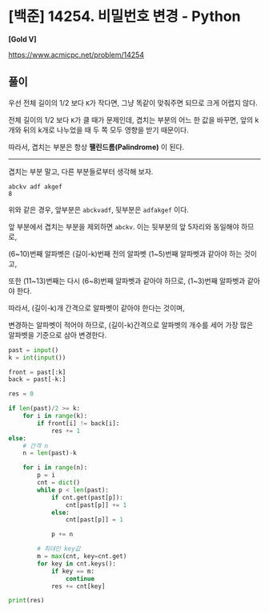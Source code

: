 # [백준] 14254. 비밀번호 변경 - Python

**[Gold V]**



https://www.acmicpc.net/problem/14254



## 풀이

우선 전체 길이의 1/2 보다 `K`가 작다면, 그냥 똑같이 맞춰주면 되므로 크게 어렵지 않다.

전체 길이의 1/2 보다 `K`가 클 때가 문제인데, 겹치는 부분의 어느 한 값을 바꾸면, 앞의 k개와 뒤의 k개로 나누었을 때 두 쪽 모두 영향을 받기 때문이다.

따라서, 겹치는 부분은 항상 **팰린드롬(Palindrome)** 이 된다.

---

겹치는 부분 말고, 다른 부분들로부터 생각해 보자.

```
abckv adf akgef
8
```

위와 같은 경우, 앞부분은 `abckvadf`, 뒷부분은 `adfakgef` 이다.

앞 부분에서 겹치는 부분을 제외하면 `abckv`. 이는 뒷부분의 앞 5자리와 동일해야 하므로, 

(6~10)번째 알파벳은 (길이-k)번째 전의 알파벳 (1~5)번째 알파벳과 같아야 하는 것이고,

또한 (11~13)번째는 다시 (6~8)번째 알파벳과 같아야 하므로, (1~3)번째 알파벳과 같아야 한다.



따라서, (길이-k)개 간격으로 알파벳이 같아야 한다는 것이며,

변경하는 알파벳이 적어야 하므로, (길이-k)간격으로 알파벳의 개수를 세어 가장 많은 알파벳을 기준으로 삼아 변경한다.



```python
past = input()
k = int(input())

front = past[:k]
back = past[-k:]

res = 0

if len(past)/2 >= k:
    for i in range(k):
        if front[i] != back[i]:
            res += 1
else:
    # 간격 n
    n = len(past)-k

    for i in range(n):
        p = i
        cnt = dict()
        while p < len(past):
            if cnt.get(past[p]):
                cnt[past[p]] += 1
            else:
                cnt[past[p]] = 1

            p += n

        # 최대인 key값
        m = max(cnt, key=cnt.get)
        for key in cnt.keys():
            if key == m:
                continue
            res += cnt[key]

print(res)
```

